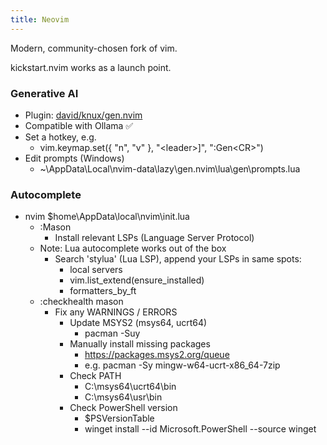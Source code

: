 ```yaml
---
title: Neovim
---
```


Modern, community-chosen fork of vim.  

kickstart.nvim works as a launch point.  

### Generative AI
- Plugin: [david/knux/gen.nvim](https://github.com/David-Kunz/gen.nvim)
- Compatible with Ollama ✅
- Set a hotkey, e.g.
	- vim.keymap.set({ "n", "v" }, "\<leader\>]", ":Gen\<CR\>")
- Edit prompts (Windows)
	- ~\\AppData\\Local\\nvim-data\\lazy\\gen.nvim\\lua\\gen\\prompts.lua

### Autocomplete
- nvim $home\AppData\local\nvim\init.lua
	- :Mason
		- Install relevant LSPs (Language Server Protocol)
	- Note: Lua autocomplete works out of the box
		- Search 'stylua' (Lua LSP), append your LSPs in same spots:
			- local servers
			- vim.list_extend(ensure_installed)
			- formatters_by_ft
	- :checkhealth mason
		- Fix any WARNINGS / ERRORS
			- Update MSYS2 (msys64, ucrt64)
				- pacman -Suy
			- Manually install missing packages
				- https://packages.msys2.org/queue
				- e.g. pacman -Sy mingw-w64-ucrt-x86_64-7zip
			- Check PATH
				- C:\\msys64\\ucrt64\\bin
				- C:\\msys64\\usr\\bin
			- Check PowerShell version
				- $PSVersionTable
				- winget install --id Microsoft.PowerShell --source winget
